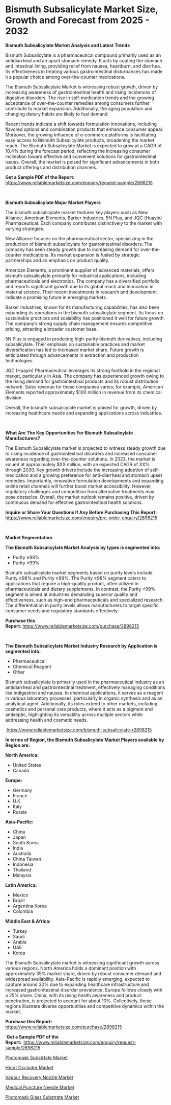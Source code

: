 <p><h1>Bismuth Subsalicylate Market Size, Growth and Forecast from 2025 - 2032</h1></p><p><strong>Bismuth Subsalicylate Market Analysis and Latest Trends</strong></p>
<p><p>Bismuth Subsalicylate is a pharmaceutical compound primarily used as an antidiarrheal and an upset stomach remedy. It acts by coating the stomach and intestinal lining, providing relief from nausea, heartburn, and diarrhea. Its effectiveness in treating various gastrointestinal disturbances has made it a popular choice among over-the-counter medications.</p><p>The Bismuth Subsalicylate Market is witnessing robust growth, driven by increasing awareness of gastrointestinal health and rising incidences of digestive disorders. The rise in self-medication trends and the growing acceptance of over-the-counter remedies among consumers further contribute to market expansion. Additionally, the aging population and changing dietary habits are likely to fuel demand.</p><p>Recent trends indicate a shift towards formulation innovations, including flavored options and combination products that enhance consumer appeal. Moreover, the growing influence of e-commerce platforms is facilitating easy access to Bismuth Subsalicylate products, broadening the market reach. The Bismuth Subsalicylate Market is expected to grow at a CAGR of 10.4% during the forecast period, reflecting the increasing consumer inclination toward effective and convenient solutions for gastrointestinal issues. Overall, the market is poised for significant advancements in both product offerings and distribution channels.</p></p>
<p><strong>Get a Sample PDF of the Report:&nbsp;</strong> <a href="https://www.reliablemarketsize.com/enquiry/request-sample/2898215?utm_campaign=2113&utm_medium=2&utm_source=Github&utm_content=ia&utm_term=15032025&utm_id=bismuth-subsalicylate">https://www.reliablemarketsize.com/enquiry/request-sample/2898215</a></p>
<p>&nbsp;</p>
<p><strong>Bismuth Subsalicylate Major Market Players</strong></p>
<p><p>The bismuth subsalicylate market features key players such as New Alliance, American Elements, Barker Industries, 5N Plus, and JQC (Huayin) Pharmaceutical. Each company contributes distinctively to the market with varying strategies.</p><p>New Alliance focuses on the pharmaceutical sector, specializing in the production of bismuth subsalicylate for gastrointestinal disorders. The company has seen steady growth due to increasing demand for over-the-counter medications. Its market expansion is fueled by strategic partnerships and an emphasis on product quality.</p><p>American Elements, a prominent supplier of advanced materials, offers bismuth subsalicylate primarily for industrial applications, including pharmaceuticals and electronics. The company has a diversified portfolio and reports significant growth due to its global reach and innovation in material science. Their recent investments in research and development indicate a promising future in emerging markets.</p><p>Barker Industries, known for its manufacturing capabilities, has also been expanding its operations in the bismuth subsalicylate segment. Its focus on sustainable practices and scalability has positioned it well for future growth. The company’s strong supply chain management ensures competitive pricing, attracting a broader customer base.</p><p>5N Plus is engaged in producing high-purity bismuth derivatives, including subsalicylate. Their emphasis on sustainable practices and market diversification has led to increased market share. Future growth is anticipated through advancements in extraction and production technologies.</p><p>JQC (Huayin) Pharmaceutical leverages its strong foothold in the regional market, particularly in Asia. The company has experienced growth owing to the rising demand for gastrointestinal products and its robust distribution network. Sales revenue for these companies varies; for example, American Elements reported approximately $100 million in revenue from its chemical division.</p><p>Overall, the bismuth subsalicylate market is poised for growth, driven by increasing healthcare needs and expanding applications across industries.</p></p>
<p>&nbsp;</p>
<p><strong>What Are The Key Opportunities For Bismuth Subsalicylate Manufacturers?</strong></p>
<p><p>The Bismuth Subsalicylate market is projected to witness steady growth due to rising incidence of gastrointestinal disorders and increased consumer awareness regarding over-the-counter solutions. In 2023, the market is valued at approximately $XX million, with an expected CAGR of XX% through 2030. Key growth drivers include the increasing adoption of self-medication and a growing preference for anti-diarrheal and stomach upset remedies. Importantly, innovative formulation developments and expanding online retail channels will further boost market accessibility. However, regulatory challenges and competition from alternative treatments may pose obstacles. Overall, the market outlook remains positive, driven by continuous demand for effective gastrointestinal health solutions.</p></p>
<p><strong>Inquire or Share Your Questions If Any Before Purchasing This Report:</strong> <a href="https://www.reliablemarketsize.com/enquiry/pre-order-enquiry/2898215?utm_campaign=2113&utm_medium=2&utm_source=Github&utm_content=ia&utm_term=15032025&utm_id=bismuth-subsalicylate">https://www.reliablemarketsize.com/enquiry/pre-order-enquiry/2898215</a></p>
<p>&nbsp;</p>
<p><strong>Market Segmentation</strong></p>
<p><strong>The Bismuth Subsalicylate Market Analysis by types is segmented into:</strong></p>
<p><ul><li>Purity ≥98%</li><li>Purity ≥99%</li></ul></p>
<p><p>Bismuth subsalicylate market segments based on purity levels include Purity ≥98% and Purity ≥99%. The Purity ≥98% segment caters to applications that require a high-quality product, often utilized in pharmaceuticals and dietary supplements. In contrast, the Purity ≥99% segment is aimed at industries demanding superior quality and effectiveness, such as high-end pharmaceuticals and specialized research. The differentiation in purity levels allows manufacturers to target specific consumer needs and regulatory standards effectively.</p></p>
<p><strong>Purchase this Report:&nbsp;</strong><a href="https://www.reliablemarketsize.com/purchase/2898215?utm_campaign=2113&utm_medium=2&utm_source=Github&utm_content=ia&utm_term=15032025&utm_id=bismuth-subsalicylate">https://www.reliablemarketsize.com/purchase/2898215</a></p>
<p>&nbsp;</p>
<p><strong>The Bismuth Subsalicylate Market Industry Research by Application is segmented into:</strong></p>
<p><ul><li>Pharmaceutical</li><li>Chemical Reagent</li><li>Other</li></ul></p>
<p><p>Bismuth subsalicylate is primarily used in the pharmaceutical industry as an antidiarrheal and gastrointestinal treatment, effectively managing conditions like indigestion and nausea. In chemical applications, it serves as a reagent in various laboratory processes, particularly in organic synthesis and as an analytical agent. Additionally, its roles extend to other markets, including cosmetics and personal care products, where it acts as a pigment and antiseptic, highlighting its versatility across multiple sectors while addressing health and cosmetic needs.</p></p>
<p><a href="https://www.reliablemarketsize.com/bismuth-subsalicylate-r2898215?utm_campaign=2113&utm_medium=2&utm_source=Github&utm_content=ia&utm_term=15032025&utm_id=bismuth-subsalicylate">&nbsp;https://www.reliablemarketsize.com/bismuth-subsalicylate-r2898215</a></p>
<p><strong>In terms of Region, the Bismuth Subsalicylate Market Players available by Region are:</strong></p>
<p>
    <p> <strong> North America: </strong>
        <ul>
            <li>United States</li>
            <li>Canada</li>
        </ul>
        </p> 
    <p> <strong> Europe: </strong>
        <ul>
            <li>Germany</li>
            <li>France</li>
            <li>U.K.</li>
            <li>Italy</li>
            <li>Russia</li>
        </ul>
        </p> 
    <p> <strong> Asia-Pacific: </strong>
        <ul>
            <li>China</li>
            <li>Japan</li>
            <li>South Korea</li>
            <li>India</li>
            <li>Australia</li>
            <li>China Taiwan</li>
            <li>Indonesia</li>
            <li>Thailand</li>
            <li>Malaysia</li>
        </ul>
        </p> 
    <p> <strong> Latin America: </strong>
        <ul>
            <li>Mexico</li>
            <li>Brazil</li>
            <li>Argentina Korea</li>
            <li>Colombia</li>
        </ul>
        </p> 
    <p> <strong> Middle East & Africa: </strong>
        <ul>
            <li>Turkey</li>
            <li>Saudi</li>
            <li>Arabia</li>
            <li>UAE</li>
            <li>Korea</li>
        </ul>
    </p>
    </p>
<p><p>The Bismuth Subsalicylate market is witnessing significant growth across various regions. North America holds a dominant position with approximately 35% market share, driven by robust consumer demand and widespread availability. Asia-Pacific is rapidly emerging, expected to capture around 30% due to expanding healthcare infrastructure and increased gastrointestinal disorder prevalence. Europe follows closely with a 25% share. China, with its rising health awareness and product penetration, is projected to account for about 10%. Collectively, these regions illustrate diverse opportunities and competitive dynamics within the market.</p></p>
<p><strong>Purchase this Report: </strong><a href="https://www.reliablemarketsize.com/purchase/2898215?utm_campaign=2113&utm_medium=2&utm_source=Github&utm_content=ia&utm_term=15032025&utm_id=bismuth-subsalicylate">https://www.reliablemarketsize.com/purchase/2898215</a></p>
<p>&nbsp;<strong>Get a Sample PDF of the Report:&nbsp;&nbsp;</strong><a href="https://www.reliablemarketsize.com/enquiry/request-sample/2898215?utm_campaign=2113&utm_medium=2&utm_source=Github&utm_content=ia&utm_term=15032025&utm_id=bismuth-subsalicylate">https://www.reliablemarketsize.com/enquiry/request-sample/2898215</a></p>
<p><strong></strong></p>
<p><p><a href="https://github.com/izetajhazuga/Market-Research-Report-List-1/blob/main/photomask-substrtate-market.md?utm_campaign=2113&utm_medium=2&utm_source=Github&utm_content=ia&utm_term=15032025&utm_id=bismuth-subsalicylate">Photomask Substrtate Market</a></p><p><a href="https://github.com/keolalelekr8/Market-Research-Report-List-1/blob/main/heart-occluder-market.md?utm_campaign=2113&utm_medium=2&utm_source=Github&utm_content=ia&utm_term=15032025&utm_id=bismuth-subsalicylate">Heart Occluder Market</a></p><p><a href="https://github.com/Mayankdeswa/Market-Research-Report-List-1/blob/main/vapour-recovery-nozzle-market.md?utm_campaign=2113&utm_medium=2&utm_source=Github&utm_content=ia&utm_term=15032025&utm_id=bismuth-subsalicylate">Vapour Recovery Nozzle Market</a></p><p><a href="https://github.com/gackesaizaze/Market-Research-Report-List-1/blob/main/medical-puncture-needle-market.md?utm_campaign=2113&utm_medium=2&utm_source=Github&utm_content=ia&utm_term=15032025&utm_id=bismuth-subsalicylate">Medical Puncture Needle Market</a></p><p><a href="https://github.com/neilycalanww/Market-Research-Report-List-1/blob/main/photomask-glass-substrate-market.md?utm_campaign=2113&utm_medium=2&utm_source=Github&utm_content=ia&utm_term=15032025&utm_id=bismuth-subsalicylate">Photomask Glass Substrate Market</a></p></p>